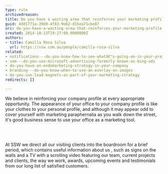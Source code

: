 ```yaml
---
type: rule
archivedreason: 
title: Do you have a waiting area that reinforces your marketing profile?
guid: 4dd1771a-39b9-4f83-9eb2-d15ea71cbe87
uri: do-you-have-a-waiting-area-that-reinforces-your-marketing-profile
created: 2014-10-13T19:27:08.0000000Z
authors:
- title: Camilla Rosa Silva
  url: https://ssw.com.au/people/camilla-rosa-silva
related:
- notifications---do-you-know-how-to-see-whatâ€™s-going-on-in-your-project
- sem---do-you-use-microsoft-advertising-formerly-known-as-bing-ads
- do-you-have-an-endomarketing-strategy-in-your-company
- branding---do-you-know-when-to-use-an-overlay-on-images
- do-you-use-lead-magnets-as-part-of-your-marketing-strategy
redirects: []

---
```



<p>We believe in reinforcing your company profile at every appropriate opportunity. The appearance of your office to your company profile is like your clothes to your personal profile, and although it may appear odd to cover yourself with marketing paraphernalia as you walk down the street, it's good business sense to use your office as a marketing tool.<br></p>
<br><excerpt class='endintro'></excerpt><br>
<p>At SSW we direct all our visiting clients into the boardroom for a brief period, which contains useful information about us , such as signs on the walls and a TV&#160;with a scrolling video featuring our team, current&#160;projects and clients, the way we work, awards, upcoming events&#160;and testimonials from our long list of satisfied customers. <br></p><p><br></p>


